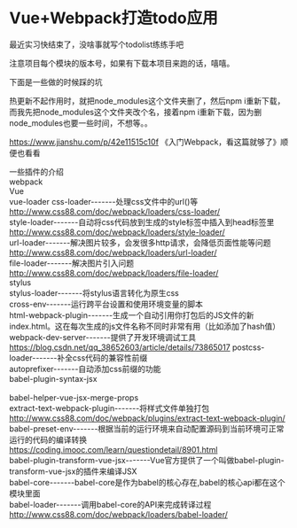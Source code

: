 # Vue+Webpack打造todo应用

最近实习快结束了，没啥事就写个todolist练练手吧<br/>

注意项目每个模块的版本号，如果有下载本项目来跑的话，嘻嘻。<br/>

下面是一些做的时候踩的坑<br/>

热更新不起作用时，就把node_modules这个文件夹删了，然后npm i重新下载，而我先把node_modules这个文件夹改个名，接着npm i重新下载，因为删node_modules也要一些时间，不想等。。<br/>

https://www.jianshu.com/p/42e11515c10f   《入门Webpack，看这篇就够了》顺便也看看<br/>

一些插件的介绍<br/>
webpack<br/>
Vue<br/>
vue-loader
css-loader-------处理css文件中的url()等	http://www.css88.com/doc/webpack/loaders/css-loader/<br/>
style-loader-------自动将css代码放到生成的style标签中插入到head标签里		http://www.css88.com/doc/webpack/loaders/style-loader/<br/>
url-loader-------解决图片较多，会发很多http请求，会降低页面性能等问题		http://www.css88.com/doc/webpack/loaders/url-loader/<br/>
file-loader-------解决图片引入问题		http://www.css88.com/doc/webpack/loaders/file-loader/<br/>
stylus<br/>
stylus-loader-------将stylus语言转化为原生css<br/>
cross-env-------运行跨平台设置和使用环境变量的脚本<br/>
html-webpack-plugin-------生成一个自动引用你打包后的JS文件的新index.html。这在每次生成的js文件名称不同时非常有用（比如添加了hash值）<br/>
webpack-dev-server-------提供了开发环境调试工具 		https://blog.csdn.net/qq_38652603/article/details/73865017
postcss-loader-------补全css代码的兼容性前缀<br/>
autoprefixer-------自动添加css前缀的功能<br/>
babel-plugin-syntax-jsx<br/> 		
babel-helper-vue-jsx-merge-props<br/>
extract-text-webpack-plugin-------将样式文件单独打包 		http://www.css88.com/doc/webpack/plugins/extract-text-webpack-plugin/<br/>
babel-preset-env-------根据当前的运行环境来自动配置源码到当前环境可正常运行的代码的编译转换    https://coding.imooc.com/learn/questiondetail/8901.html<br/>
babel-plugin-transform-vue-jsx-------Vue官方提供了一个叫做babel-plugin-transform-vue-jsx的插件来编译JSX<br/>
babel-core-------babel-core是作为babel的核心存在,babel的核心api都在这个模块里面<br/>
babel-loader-------调用babel-core的API来完成转译过程		http://www.css88.com/doc/webpack/loaders/babel-loader/<br/>